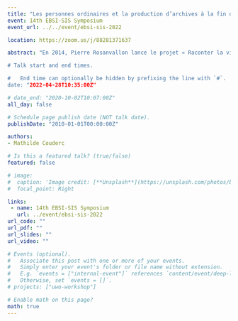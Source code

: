 ```yaml
---
title: "Les personnes ordinaires et la production d’archives à la fin du XIXe siècle et au XXe siècle. L’archivage de sources particulières dans le département français de la Haute-Garonne"
event: 14th EBSI-SIS Symposium
event_url: ../../event/ebsi-sis-2022

location: https://zoom.us/j/88281371637

abstract: "En 2014, Pierre Rosanvallon lance le projet « Raconter la vie », pour donner à entendre les vies ordinaires, celles des invisibles, et leurs expériences vécues. Ces personnes, rouages indispensables dans la société, ne se distinguent pas véritablement. Elles n’appartiennent pas à un milieu favorisé, exercent des professions modestes. En somme, elles sont inconnues, mènent en apparence une vie simple. Or, certaines d’entre elles écrivent. Ce mémoire porte ainsi sur l’étude de ces productions « par en bas » et de leur archivage, qui permet notamment d’appréhender des moments singuliers de leur biographie, et de les replacer dans un contexte plus large. De ce fait, il intègre une réflexion sur les écrits ordinaires, tels que des listes de courses, des factures, ou des cahiers scolaires, par exemple, sur les écrits du for privé, et plus largement sur les documents personnels. Comment des documents personnels produits par des personnes ordinaires accèdent-ils au statut d’archives privées ? Comment sont-ils considérés par les chercheurs et le public ? Quels processus d’archivage sont mis en œuvre ? Je m’appuie plus particulièrement sur l’analyse comparative des politiques de collecte et de traitement des archives produites par des personnes ordinaires dans des services d’archives et de bibliothèques et dans une association d’histoire locale en Haute-Garonne, un département situé au sud- ouest de la France. La réalisation d’une enquête orale et la consultation de fonds d’archives sont privilégiées, dans l’objectif d’établir une synthèse représentative des sources produites par des personnes ordinaires à une échelle réduite.

# Talk start and end times.

#   End time can optionally be hidden by prefixing the line with `#`.
date: "2022-04-28T10:35:00Z"

# date_end: "2020-10-02T10:07:00Z"
all_day: false

# Schedule page publish date (NOT talk date).
publishDate: "2010-01-01T00:00:00Z"

authors:
- Mathilde Couderc 

# Is this a featured talk? (true/false)
featured: false

# image:
#  caption: 'Image credit: [**Unsplash**](https://unsplash.com/photos/bzdhc5b3Bxs)'
#  focal_point: Right

links:
 - name: 14th EBSI-SIS Symposium
   url: ../event/ebsi-sis-2022
url_code: ""
url_pdf: ""
url_slides: ""
url_video: ""

# Events (optional).
#   Associate this post with one or more of your events.
#   Simply enter your event's folder or file name without extension.
#   E.g. `events = ["internal-event"]` references `content/event/deep-learning/index.md`.
#   Otherwise, set `events = []`.
# projects: ["uwo-workshop"]

# Enable math on this page?
math: true
---
```

